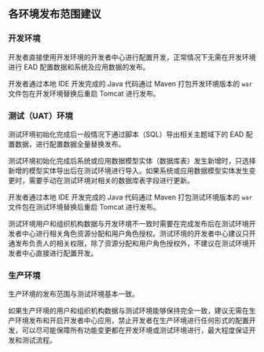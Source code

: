 ## 各环境发布范围建议

### 开发环境

开发者直接使用开发环境的开发者中心进行配置开发，正常情况下无需在开发环境进行 EAD 配置数据和系统及应用数据的发布。

开发者通过本地 IDE 开发完成的 Java 代码通过 Maven 打包开发环境版本的 ```war``` 文件包在开发环境替换后重启 Tomcat 进行发布。

### 测试（UAT）环境

测试环境初始化完成后一般情况下通过脚本（SQL）导出相关主题域下的 EAD 配置数据，进行配置数据全量替换发布。

测试环境初始化完成后系统或应用数据模型实体（数据库表）发生新增时，只选择新增的模型实体导出后在测试环境进行导入。如果系统或应用数据模型实体发生变更时，需要手动在测试环境对相关的数据库表字段进行更新。

开发者通过本地 IDE 开发完成的 Java 代码通过 Maven 打包测试环境版本的 ```war``` 文件包在测试环境替换后重启 Tomcat 进行发布。

测试环境用户和组织机构数据与开发环境不一致时需要在完成发布后在测试环境开发者中心进行相关角色资源分配和用户角色授权。测试环境的开发者中心建议只开通发布负责人的相关权限，除了资源分配和用户角色授权外，不建议在测试环境开发者中心直接进行配置开发。

### 生产环境

生产环境的发布范围与测试环境基本一致。

如果生产环境的用户和组织机构数据与测试环境能够保持完全一致，建议无需在生产环境发布和开启开发者中心应用，禁止开发者在生产环境进行任何形式的配置开发，可以尽可能保障所有功能变更都在开发环境或测试环境进行，最大程度保证开发和测试流程。

